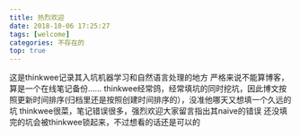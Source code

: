 ```yaml
---
title: 热烈欢迎
date: 2018-10-06 17:25:27
tags: [welcome]
categories: 不存在的
top: true
---
```


这是thinkwee记录其入坑机器学习和自然语言处理的地方
严格来说不能算博客，算是一个在线笔记备份......
thinkwee经常鸽，经常填坑的同时挖坑，因此博文按照更新时间排序(归档里还是按照创建时间排序的），没准他哪天又想填一个久远的坑
thinkwee很菜，笔记错误很多，强烈欢迎大家留言指出其naive的错误
还没填完的坑会被thinkwee锁起来，不过想看的话还是可以的

<!--more-->